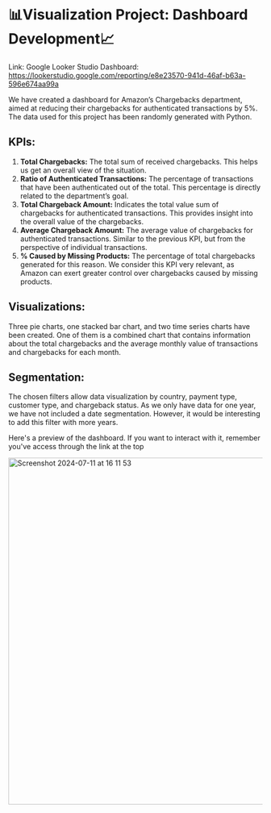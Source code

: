 #  📊Visualization Project: Dashboard Development📈

Link:
Google Looker Studio Dashboard:  https://lookerstudio.google.com/reporting/e8e23570-941d-46af-b63a-596e674aa99a

We have created a dashboard for Amazon’s Chargebacks department, aimed at reducing their chargebacks for authenticated transactions by 5%.
The data used for this project has been randomly generated with Python. 

## **KPIs:**

1.	**Total Chargebacks:** The total sum of received chargebacks. This helps us get an overall view of the situation.
2.	**Ratio of Authenticated Transactions:** The percentage of transactions that have been authenticated out of the total. This percentage is directly related to the department’s goal.
3. **Total Chargeback Amount:** Indicates the total value sum of chargebacks for authenticated transactions. This provides insight into the overall value of the chargebacks.
4.	**Average Chargeback Amount:** The average value of chargebacks for authenticated transactions. Similar to the previous KPI, but from the perspective of individual transactions.
5.	**% Caused by Missing Products:** The percentage of total chargebacks generated for this reason. We consider this KPI very relevant, as Amazon can exert greater control over chargebacks caused by missing products.

## **Visualizations:**

Three pie charts, one stacked bar chart, and two time series charts have been created. One of them is a combined chart that contains information about the total chargebacks and the average monthly value of transactions and chargebacks for each month.

## **Segmentation:**

The chosen filters allow data visualization by country, payment type, customer type, and chargeback status. As we only have data for one year, we have not included a date segmentation. However, it would be interesting to add this filter with more years.

Here's a preview of the dashboard. If you want to interact with it, remember you've access through the link at the top

<img width="688" alt="Screenshot 2024-07-11 at 16 11 53" src="https://github.com/Alisilia/Portfolio/assets/161208746/f8ba24d6-d18f-491b-b720-24c5cd9ffa51">
